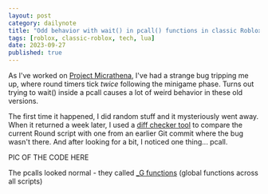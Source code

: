 ```yaml
---
layout: post
category: dailynote
title: "Odd behavior with wait() in pcall() functions in classic Roblox versions"
tags: [roblox, classic-roblox, tech, lua]
date: 2023-09-27
published: true
---
```

As I've worked on [Project Micrathena](/projects/micrathena), I've had a strange bug tripping me up, where round timers tick *twice* following the minigame phase. Turns out trying to wait() inside a pcall causes a lot of weird behavior in these old versions.

The first time it happened, I did random stuff and it mysteriously went away. When it returned a week later, I used a [diff checker tool](https://diffchecker.com) to compare the current Round script with one from an earlier Git commit where the bug wasn't there. And after looking for a bit, I noticed one thing... pcall.

PIC OF THE CODE HERE

The pcalls looked normal - they called [_G functions]() (global functions across all scripts)
